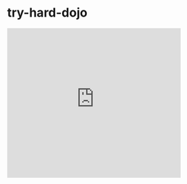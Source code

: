 # try-hard-dojo
<iframe width="402" height="346" frameborder="0" scrolling="no" src="https://onedrive.live.com/embed?cid=B37FC9E850E209BA&resid=B37FC9E850E209BA%21122&authkey=AP9tBCuaLVHnl3A&em=2&wdAllowInteractivity=False&wdHideGridlines=True&wdHideHeaders=True&wdDownloadButton=True"></iframe>
